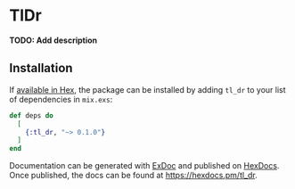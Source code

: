 # TlDr

**TODO: Add description**

## Installation

If [available in Hex](https://hex.pm/docs/publish), the package can be installed
by adding `tl_dr` to your list of dependencies in `mix.exs`:

```elixir
def deps do
  [
    {:tl_dr, "~> 0.1.0"}
  ]
end
```

Documentation can be generated with [ExDoc](https://github.com/elixir-lang/ex_doc)
and published on [HexDocs](https://hexdocs.pm). Once published, the docs can
be found at <https://hexdocs.pm/tl_dr>.

